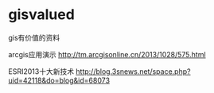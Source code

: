 gisvalued
=========

gis有价值的资料

arcgis应用演示
http://tm.arcgisonline.cn/2013/1028/575.html

ESRI2013十大新技术
http://blog.3snews.net/space.php?uid=42118&do=blog&id=68073
